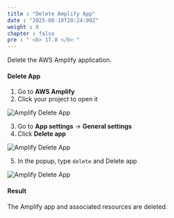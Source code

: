 ```yaml
---
title : "Delete Amplify App"
date : "2025-08-10T20:24:00Z"
weight : 8
chapter : false
pre : " <b> 17.8 </b> "
---
```


Delete the AWS Amplify application.

#### Delete App

1. Go to **AWS Amplify**
2. Click your project to open it

![Amplify Delete App](/images/17/17-15.png?featherlight=false&width=90pc)

3. Go to **App settings** → **General settings**
4. Click **Delete app**

![Amplify Delete App](/images/17/17-16.png?featherlight=false&width=90pc)

5. In the popup, type `delete` and Delete app

![Amplify Delete App](/images/17/17-17.png?featherlight=false&width=90pc)

#### Result

The Amplify app and associated resources are deleted.


